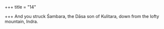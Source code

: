 +++
title = "14"

+++
And you struck Śambara, the Dāsa son of Kulitara,
down from the lofty mountain, Indra.
